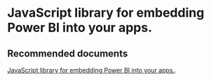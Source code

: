   <properties
	pageTitle="sample - javascipt for development"
	description="sample - javascipt for development"
	service="microsoft.PowerBIDedicated"
	resource="capacities"
	authors="pjfreitas"
	ms.author="pfreitas"	
	displayOrder="480"
	selfHelpType="generic"
	supportTopicIds="32628151"
	productPesIds="16334"
	cloudEnvironments="public, MoonCake, fairfax" 
	articleId="3c1bef04-37e0-13c3-1fd8-4f4c86143518"
/>

# JavaScript library for embedding Power BI into your apps.

## **Recommended documents**

[JavaScript library for embedding Power BI into your apps.](https://github.com/Microsoft/PowerBI-JavaScript).<br>